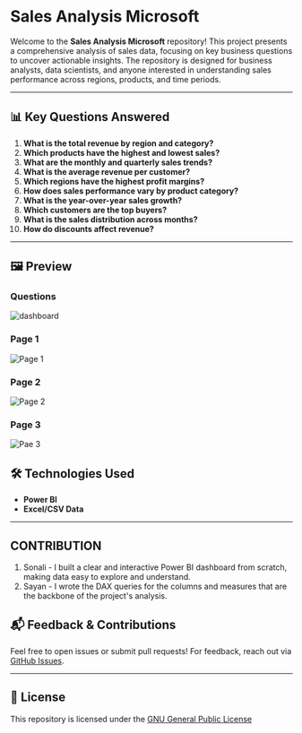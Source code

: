 # Sales Analysis Microsoft

Welcome to the **Sales Analysis Microsoft** repository! This project presents a comprehensive analysis of sales data, focusing on key business questions to uncover actionable insights. The repository is designed for business analysts, data scientists, and anyone interested in understanding sales performance across regions, products, and time periods.

---

## 📊 Key Questions Answered

1. **What is the total revenue by region and category?**
2. **Which products have the highest and lowest sales?**
3. **What are the monthly and quarterly sales trends?**
4. **What is the average revenue per customer?**
5. **Which regions have the highest profit margins?**
6. **How does sales performance vary by product category?**
7. **What is the year-over-year sales growth?**
8. **Which customers are the top buyers?**
9. **What is the sales distribution across months?**
10. **How do discounts affect revenue?**

---

## 🖼️ Preview

### Questions
<img src="https://res.cloudinary.com/dcs2ww2g5/image/upload/v1755152494/Screenshot_2025-08-14_110510_fv5tow.png" alt="dashboard">

### Page 1
<img src="https://res.cloudinary.com/dcs2ww2g5/image/upload/v1755152494/Screenshot_2025-08-14_110403_a5z153.png" alt="Page 1">


### Page 2
<img src="https://res.cloudinary.com/dcs2ww2g5/image/upload/v1755152494/Screenshot_2025-08-14_110433_w19fwp.png" alt="Page 2">

### Page 3
<img src="https://res.cloudinary.com/dcs2ww2g5/image/upload/v1755152494/Screenshot_2025-08-14_110453_xhpdf4.png" alt="Pae 3">

## 🛠️ Technologies Used

- **Power BI**
- **Excel/CSV Data**

---

## CONTRIBUTION
1. Sonali - I built a clear and interactive Power BI dashboard from scratch, making data easy to explore and understand.
2. Sayan - I wrote the DAX queries for the columns and measures that are the backbone of the project's analysis.

## 📬 Feedback & Contributions

Feel free to open issues or submit pull requests! For feedback, reach out via [GitHub Issues](https://github.com/i-am-faith/Sales-Analysis-Microsoft/issues).

---

## 📃 License

This repository is licensed under the <a href="https://www.gnu.org/licenses/gpl-3.0.en.html">GNU General Public License</a>
